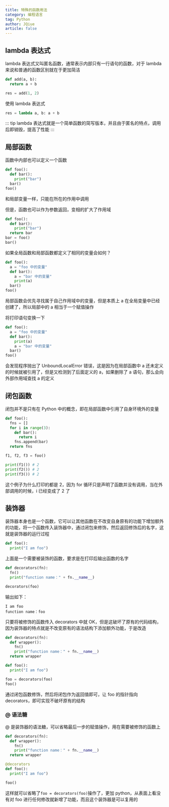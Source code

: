 ```yaml
---
title: 特殊的函数用法
category: 编程语言
tag: Python
author: JQiue       
article: false
---
```


## lambda 表达式

lambda 表达式又叫匿名函数，通常表示内部只有一行语句的函数，对于 lambda 来说和普通的函数区别就在于更加简洁

```python
def add(a, b):
  return a + b

res = add(1, 2)
```

使用 lambda 表达式

```python
res = lambda a, b: a + b
```

::: tip
lambda 表达式就是一个简单函数的简写版本，并且由于匿名的特点，调用后即销毁，提高了性能
:::

## 局部函数

函数中内部也可以定义一个函数

```python
def foo():
  def bar():
    print("bar")
  bar()
foo()
```

和局部变量一样，只能在所在的作用中调用

但是，函数也可以作为参数返回，变相的扩大了作用域

```python
def foo():
  def bar():
    print("bar")
  return bar
bar = foo()
bar()
```

如果全局函数和局部函数都定义了相同的变量会如何？

```python
def foo():
  a = "foo 中的变量"
  def bar():
    a = "bar 中的变量"
    print(a)
  bar()
foo()
```

局部函数会优先寻找属于自己作用域中的变量，但是本质上 a 在全局变量中已经创建了，所以局部中的 a 相当于一个赋值操作

将打印语句变换一下

```python
def foo():
  a = "foo 中的变量"
  def bar():
    print(a)
    a = "bar 中的变量"
  bar()
foo()
```

会发现程序抛出了 UnboundLocalError 错误，这是因为在局部函数中 a 还未定义的时候就被引用了，但是又检测到了后面定义的 a，如果删除了 a 语句，那么会向外部作用域查找 a 的定义

## 闭包函数

闭包并不是只有在 Python 中的概念，即在局部函数中引用了自身环境外的变量

```python
def foo():
  fns = []
  for i in range(3):
    def bar():
      return i
    fns.append(bar)
  return fns

f1, f2, f3 = foo()

print(f1()) # 2
print(f2()) # 2
print(f3()) # 2
```

这个例子为什么打印的都是 2，因为 for 循环只是声明了函数并没有调用，当在外部调用的时候，i 已经变成了 2 了

## 装饰器

装饰器本身也是一个函数，它可以让其他函数在不改变自身原有的功能下增加额外的功能，将一个函数传入装饰器中，通过闭包来修饰，然后返回修饰后的名字，这就是装饰器的运行过程

```python
def foo():
  print("I am foo")
```

上面是一个需要被装饰的函数，要求是在打印后输出函数的名字

```python
def decorators(fn):
  fn()
  print("function name：" + fn.__name__)

decorators(foo)
```

输出如下：

`I am foo`  
`function name：foo`

只要将被修饰的函数传入 decorators 中就 OK，但是这破坏了原有的代码结构，因为装饰器的特点就是不改变原有的语法结构下添加额外功能，于是改造

```python
def decorators(fn):
  def wrapper():
    fn()
    print("function name：" + fn.__name__)
  return wrapper

def foo():
  print("I am foo")

foo = decorators(foo)
foo()
```

通过闭包函数修饰，然后将闭包作为返回值即可，让 foo 的指针指向 decorators，即可实现不破坏原有的结构

### @ 语法糖

@ 是装饰器的语法糖，可以省略最后一步的赋值操作，用在需要被修饰的函数上

```python
def decorators(fn):
  def wrapper():
    fn()
    print("function name：" + fn.__name__)
  return wrapper

@decorators
def foo():
  print("I am foo")

foo()
```

这样就可以省略了`foo = decorators(foo)`操作了，更加 python，从表面上看没有对 foo 进行任何修改就新增了功能，而且这个装饰器是可以复用的
